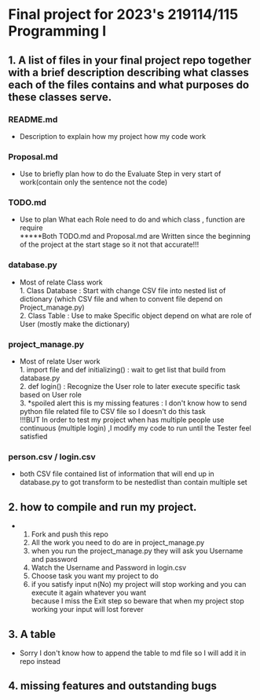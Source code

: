 # Final project for 2023's 219114/115 Programming I
## 1. A list of files in your final project repo together with a brief description describing what classes each of the files contains and what purposes do these classes serve.

### README.md
- Description to explain how my project how my code work
### Proposal.md
- Use to briefly plan how to do the Evaluate Step in very start of work(contain only the sentence not the code)
### TODO.md
- Use to plan What each Role need to do and which class , function are require
<br>*****Both TODO.md and Proposal.md are Written since the beginning of the project at the start stage so it not that accurate!!!
### database.py
- Most of relate Class work 
<br>1. Class Database : Start with change CSV file into nested list of dictionary (which CSV file and when to convent file depend on Project_manage.py)
<br>2. Class Table : Use to make Specific object depend on what are role of User (mostly make the dictionary)
### project_manage.py
- Most of relate User work
<br>1. import file and def initializing() : wait to get list that build from database.py 
<br>2. def login() : Recognize the User role to later execute specific task based on User role
<br>3. *spoiled alert this is my missing features : I don't know how to send python file related file to CSV file so I doesn't do this task
<br>  !!!BUT In order to test my project when has multiple people use continuous (multiple login) ,I modify my code to run until the Tester feel satisfied
### person.csv / login.csv
- both CSV file contained list of information that will end up in database.py to got transform to be nestedlist than contain multiple set

## 2. how to compile and run my project.
  - 1. Fork and push this repo
    2. All the work you need to do are in project_manage.py
    3. when you run the project_manage.py they will ask you Username and password
    4. Watch the Username and Password in login.csv
    5. Choose task you want my project to do
    6. if you satisfy input n(No) my project will stop working and you can execute it again whatever you want
<br> because I miss the Exit step so beware that when my project stop working your input will lost forever

## 3. A table
  - Sorry I don't know how to append the table to md file so I will add it in repo instead 

## 4. missing features and outstanding bugs
  
